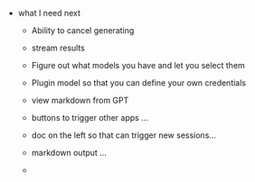 - what I need next
  - Ability to cancel generating
  - stream results
  - Figure out what models you have and let you select them
  - Plugin model so that you can define your own credentials
  - view markdown from GPT 
  - buttons to trigger other apps ... 
  - doc on the left so that can trigger new sessions... 
    
  - markdown output ... 
  - 